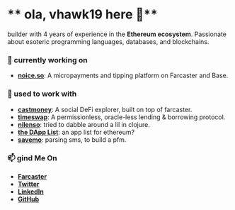 #  ** ola, vhawk19 here 👋**

builder with 4 years of experience in the **Ethereum ecosystem**. Passionate about esoteric programming languages, databases, and blockchains.

### **🔭 currently working on**

* [**noice.so**](https://noice.so): A micropayments and tipping platform on Farcaster and Base.

### **🌱 used to work with**

* [**castmoney**](https://cast.money): A social DeFi explorer, built on top of farcaster.  
* [**timeswap**](https://timeswap.io/): A permissionless, oracle-less lending & borrowing protocol.  
* [**nilenso**](https://nilenso.com): tried to dabble around a lil in clojure.
* [**the DApp List**](https://thedapplist.com/): an app list for ethereum?  
* [**savemo**](https://devfolio.co/projects/savemo): parsing sms, to build a pfm.

### **📫 gind Me On**

* [**Farcaster**](https://farcaster.xyz/vhawk19)  
* [**Twitter**](https://www.google.com/search?q=https://twitter.com/_Vhawk19_)  
* [**LinkedIn**](https://www.linkedin.com/in/vhawk19/)  
* [**GitHub**](https://github.com/vhawk19)

